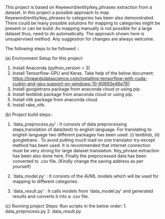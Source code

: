 This project is based on Keyeword/entity/key_phrases extraction from a dataset. In this project a possible approach to map Keyeword/entity/key_phrases to categories has been also demonstrated. There could be many possible solutions for mapping to categories might be present or can be build. As mapping manually is not possible for a large dataset thus, need to do automatically. The approach shown here is unsupervised method. Any suggestion for changes are always welcome.

The following steps to be followed ::

(a) Environment Setup for this project:
  1. Install Anaconda (python_version > 3)
  2. Install Tensorflow-GPU and Keras. Take help of the below document:
    https://towardsdatascience.com/installing-tensorflow-with-cuda-cudnn-and-gpu-support-on-windows-10-60693e46e781
  3. Install googletrans package from anaconda cloud or using pip.
  4. Install textblob package from anaconda cloud or using pip.
  5. Install nltk package from anaconda cloud.
  6. Install rake_nltk.
 
 
(b) Project build steps::
  1. 'data_preprocess.py' : It consists of data preprocessing steps,translation of data(text) to english language. For translating to       english language two different packages has been used: (i) textblob, (ii) googletrans . To avoid putting much load on one translator  try-except method has been used. It is recommended that internet connection must be very strong for large dataset translation. Key_phrase extraction has been also done here. Finally the preprocessed data has been converted to .csv file. (Kindly change the saving address as per yourself)
 
  2. 'data_model.py' : It consists of the AI/ML models which will be used for mapping to different categories.
 
  3. 'data_result.py' : It calls models from 'data_model.py' and generated results and converts it into a .csv file.
 
(c) Running project Steps:
   Run scripts in the below order:
    1. data_preprocess.py
    2. data_result.py
